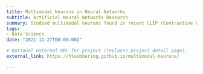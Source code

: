 ```yaml
---
title: Multimodal Neurons in Neural Networks
subtitle: Artificial Neural Networks Research
summary: Studied multimodal neurons found in recent CLIP (Contrastive Language-Image Pre-training) models.
tags:
- Data Science
date: "2021-11-27T00:00:00Z"

# Optional external URL for project (replaces project detail page).
external_link: https://hluebbering.github.io/multimodal-neurons/

---
```

